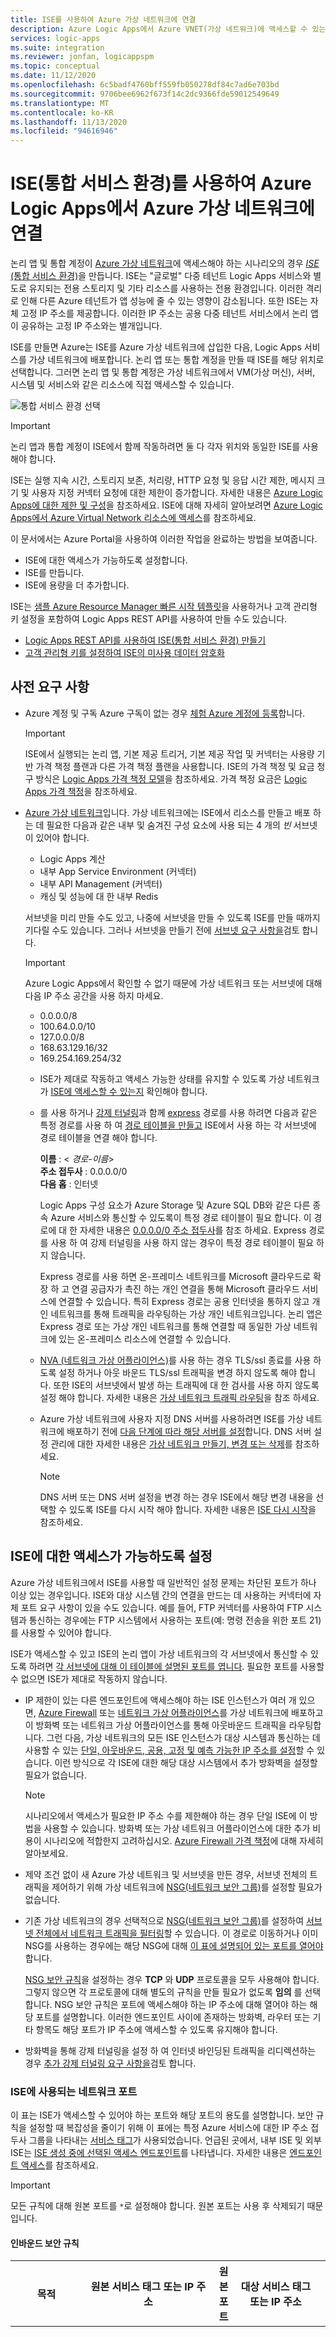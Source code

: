 ```yaml
---
title: ISE를 사용하여 Azure 가상 네트워크에 연결
description: Azure Logic Apps에서 Azure VNET(가상 네트워크)에 액세스할 수 있는 ISE(통합 서비스 환경) 만들기
services: logic-apps
ms.suite: integration
ms.reviewer: jonfan, logicappspm
ms.topic: conceptual
ms.date: 11/12/2020
ms.openlocfilehash: 6c5badf4760bff559fb050278df84c7ad6e703bd
ms.sourcegitcommit: 9706bee6962f673f14c2dc9366fde59012549649
ms.translationtype: MT
ms.contentlocale: ko-KR
ms.lasthandoff: 11/13/2020
ms.locfileid: "94616946"
---
```

# <a name="connect-to-azure-virtual-networks-from-azure-logic-apps-by-using-an-integration-service-environment-ise"></a>ISE(통합 서비스 환경)를 사용하여 Azure Logic Apps에서 Azure 가상 네트워크에 연결

논리 앱 및 통합 계정이 [Azure 가상 네트워크](../virtual-network/virtual-networks-overview.md)에 액세스해야 하는 시나리오의 경우 [*ISE* (통합 서비스 환경)](../logic-apps/connect-virtual-network-vnet-isolated-environment-overview.md)을 만듭니다. ISE는 "글로벌" 다중 테넌트 Logic Apps 서비스와 별도로 유지되는 전용 스토리지 및 기타 리소스를 사용하는 전용 환경입니다. 이러한 격리로 인해 다른 Azure 테넌트가 앱 성능에 줄 수 있는 영향이 감소됩니다. 또한 ISE는 자체 고정 IP 주소를 제공합니다. 이러한 IP 주소는 공용 다중 테넌트 서비스에서 논리 앱이 공유하는 고정 IP 주소와는 별개입니다.

ISE를 만들면 Azure는 ISE를 Azure 가상 네트워크에 삽입한 다음, Logic Apps 서비스를 가상 네트워크에 배포합니다. 논리 앱 또는 통합 계정을 만들 때 ISE를 해당 위치로 선택합니다. 그러면 논리 앱 및 통합 계정은 가상 네트워크에서 VM(가상 머신), 서버, 시스템 및 서비스와 같은 리소스에 직접 액세스할 수 있습니다.

![통합 서비스 환경 선택](./media/connect-virtual-network-vnet-isolated-environment/select-logic-app-integration-service-environment.png)

> [!IMPORTANT]
> 논리 앱과 통합 계정이 ISE에서 함께 작동하려면 둘 다 각자 위치와 동일한 ISE를 사용해야 합니다.

ISE는 실행 지속 시간, 스토리지 보존, 처리량, HTTP 요청 및 응답 시간 제한, 메시지 크기 및 사용자 지정 커넥터 요청에 대한 제한이 증가합니다. 자세한 내용은 [Azure Logic Apps에 대한 제한 및 구성](../logic-apps/logic-apps-limits-and-config.md)을 참조하세요. ISE에 대해 자세히 알아보려면 [Azure Logic Apps에서 Azure Virtual Network 리소스에 액세스](../logic-apps/connect-virtual-network-vnet-isolated-environment-overview.md)를 참조하세요.

이 문서에서는 Azure Portal을 사용하여 이러한 작업을 완료하는 방법을 보여줍니다.

* ISE에 대한 액세스가 가능하도록 설정합니다.
* ISE를 만듭니다.
* ISE에 용량을 더 추가합니다.

ISE는 [샘플 Azure Resource Manager 빠른 시작 템플릿](https://github.com/Azure/azure-quickstart-templates/tree/master/201-integration-service-environment)을 사용하거나 고객 관리형 키 설정을 포함하여 Logic Apps REST API를 사용하여 만들 수도 있습니다.

* [Logic Apps REST API를 사용하여 ISE(통합 서비스 환경) 만들기](../logic-apps/create-integration-service-environment-rest-api.md)
* [고객 관리형 키를 설정하여 ISE의 미사용 데이터 암호화](../logic-apps/customer-managed-keys-integration-service-environment.md)

## <a name="prerequisites"></a>사전 요구 사항

* Azure 계정 및 구독 Azure 구독이 없는 경우 [체험 Azure 계정에 등록](https://azure.microsoft.com/free/)합니다.

  > [!IMPORTANT]
  > ISE에서 실행되는 논리 앱, 기본 제공 트리거, 기본 제공 작업 및 커넥터는 사용량 기반 가격 책정 플랜과 다른 가격 책정 플랜을 사용합니다. ISE의 가격 책정 및 요금 청구 방식은 [Logic Apps 가격 책정 모델](../logic-apps/logic-apps-pricing.md#fixed-pricing)을 참조하세요. 가격 책정 요금은 [Logic Apps 가격 책정](../logic-apps/logic-apps-pricing.md)을 참조하세요.

* [Azure 가상 네트워크](../virtual-network/virtual-networks-overview.md)입니다. 가상 네트워크에는 ISE에서 리소스를 만들고 배포 하는 데 필요한 다음과 같은 내부 및 숨겨진 구성 요소에 사용 되는 4 개의 *빈* 서브넷이 있어야 합니다.

  * Logic Apps 계산
  * 내부 App Service Environment (커넥터)
  * 내부 API Management (커넥터)
  * 캐싱 및 성능에 대 한 내부 Redis
  
  서브넷을 미리 만들 수도 있고, 나중에 서브넷을 만들 수 있도록 ISE를 만들 때까지 기다릴 수도 있습니다. 그러나 서브넷을 만들기 전에 [서브넷 요구 사항을](#create-subnet)검토 합니다.

  > [!IMPORTANT]
  >
  > Azure Logic Apps에서 확인할 수 없기 때문에 가상 네트워크 또는 서브넷에 대해 다음 IP 주소 공간을 사용 하지 마세요.<p>
  > 
  > * 0.0.0.0/8
  > * 100.64.0.0/10
  > * 127.0.0.0/8
  > * 168.63.129.16/32
  > * 169.254.169.254/32

  * ISE가 제대로 작동하고 액세스 가능한 상태를 유지할 수 있도록 가상 네트워크가 [ISE에 액세스할 수 있는지](#enable-access) 확인해야 합니다.

  * 를 사용 하거나 [강제 터널링](../firewall/forced-tunneling.md)과 함께 [express](../expressroute/expressroute-introduction.md) 경로를 사용 하려면 다음과 같은 특정 경로를 사용 하 여 [경로 테이블을 만들고](../virtual-network/manage-route-table.md) ISE에서 사용 하는 각 서브넷에 경로 테이블을 연결 해야 합니다.

    **이름** : < *경로-이름*><br>
    **주소 접두사** : 0.0.0.0/0<br>
    **다음 홉** : 인터넷
    
    Logic Apps 구성 요소가 Azure Storage 및 Azure SQL DB와 같은 다른 종속 Azure 서비스와 통신할 수 있도록이 특정 경로 테이블이 필요 합니다. 이 경로에 대 한 자세한 내용은 [0.0.0.0/0 주소 접두사](../virtual-network/virtual-networks-udr-overview.md#default-route)를 참조 하세요. Express 경로를 사용 하 여 강제 터널링을 사용 하지 않는 경우이 특정 경로 테이블이 필요 하지 않습니다.
    
    Express 경로를 사용 하면 온-프레미스 네트워크를 Microsoft 클라우드로 확장 하 고 연결 공급자가 촉진 하는 개인 연결을 통해 Microsoft 클라우드 서비스에 연결할 수 있습니다. 특히 Express 경로는 공용 인터넷을 통하지 않고 개인 네트워크를 통해 트래픽을 라우팅하는 가상 개인 네트워크입니다. 논리 앱은 Express 경로 또는 가상 개인 네트워크를 통해 연결할 때 동일한 가상 네트워크에 있는 온-프레미스 리소스에 연결할 수 있습니다.
   
  * [NVA (네트워크 가상 어플라이언스)](../virtual-network/virtual-networks-udr-overview.md#user-defined)를 사용 하는 경우 TLS/ssl 종료를 사용 하도록 설정 하거나 아웃 바운드 TLS/ssl 트래픽을 변경 하지 않도록 해야 합니다. 또한 ISE의 서브넷에서 발생 하는 트래픽에 대 한 검사를 사용 하지 않도록 설정 해야 합니다. 자세한 내용은 [가상 네트워크 트래픽 라우팅](../virtual-network/virtual-networks-udr-overview.md)을 참조 하세요.

  * Azure 가상 네트워크에 사용자 지정 DNS 서버를 사용하려면 ISE를 가상 네트워크에 배포하기 전에 [다음 단계에 따라 해당 서버를 설정](../virtual-network/virtual-networks-name-resolution-for-vms-and-role-instances.md)합니다. DNS 서버 설정 관리에 대한 자세한 내용은 [가상 네트워크 만들기, 변경 또는 삭제](../virtual-network/manage-virtual-network.md#change-dns-servers)를 참조하세요.

    > [!NOTE]
    > DNS 서버 또는 DNS 서버 설정을 변경 하는 경우 ISE에서 해당 변경 내용을 선택할 수 있도록 ISE를 다시 시작 해야 합니다. 자세한 내용은 [ISE 다시 시작](../logic-apps/ise-manage-integration-service-environment.md#restart-ISE)을 참조하세요.

<a name="enable-access"></a>

## <a name="enable-access-for-ise"></a>ISE에 대한 액세스가 가능하도록 설정

Azure 가상 네트워크에서 ISE를 사용할 때 일반적인 설정 문제는 차단된 포트가 하나 이상 있는 경우입니다. ISE와 대상 시스템 간의 연결을 만드는 데 사용하는 커넥터에 자체 포트 요구 사항이 있을 수도 있습니다. 예를 들어, FTP 커넥터를 사용하여 FTP 시스템과 통신하는 경우에는 FTP 시스템에서 사용하는 포트(예: 명령 전송을 위한 포트 21)를 사용할 수 있어야 합니다.

ISE가 액세스할 수 있고 ISE의 논리 앱이 가상 네트워크의 각 서브넷에서 통신할 수 있도록 하려면 [각 서브넷에 대해 이 테이블에 설명된 포트를 엽니다](#network-ports-for-ise). 필요한 포트를 사용할 수 없으면 ISE가 제대로 작동하지 않습니다.

* IP 제한이 있는 다른 엔드포인트에 액세스해야 하는 ISE 인스턴스가 여러 개 있으면, [Azure Firewall](../firewall/overview.md) 또는 [네트워크 가상 어플라이언스](../virtual-network/virtual-networks-overview.md#filter-network-traffic)를 가상 네트워크에 배포하고 이 방화벽 또는 네트워크 가상 어플라이언스를 통해 아웃바운드 트래픽을 라우팅합니다. 그런 다음, 가상 네트워크의 모든 ISE 인스턴스가 대상 시스템과 통신하는 데 사용할 수 있는 [단일, 아웃바운드, 공용, 고정 및 예측 가능한 IP 주소를 설정](connect-virtual-network-vnet-set-up-single-ip-address.md)할 수 있습니다. 이런 방식으로 각 ISE에 대한 해당 대상 시스템에서 추가 방화벽을 설정할 필요가 없습니다.

   > [!NOTE]
   > 시나리오에서 액세스가 필요한 IP 주소 수를 제한해야 하는 경우 단일 ISE에 이 방법을 사용할 수 있습니다. 방화벽 또는 가상 네트워크 어플라이언스에 대한 추가 비용이 시나리오에 적합한지 고려하십시오. [Azure Firewall 가격 책정](https://azure.microsoft.com/pricing/details/azure-firewall/)에 대해 자세히 알아보세요.

* 제약 조건 없이 새 Azure 가상 네트워크 및 서브넷을 만든 경우, 서브넷 전체의 트래픽을 제어하기 위해 가상 네트워크에 [NSG(네트워크 보안 그룹)](../virtual-network/network-security-groups-overview.md#network-security-groups)를 설정할 필요가 없습니다.

* 기존 가상 네트워크의 경우 선택적으로 [NSG(네트워크 보안 그룹)](../virtual-network/network-security-groups-overview.md#network-security-groups)를 설정하여 [서브넷 전체에서 네트워크 트래픽을 필터링](../virtual-network/tutorial-filter-network-traffic.md)할 수 있습니다. 이 경로로 이동하거나 이미 NSG를 사용하는 경우에는 해당 NSG에 대해 [이 표에 설명되어 있는 포트를 열어야](#network-ports-for-ise)합니다.

  [NSG 보안 규칙](../virtual-network/network-security-groups-overview.md#security-rules)을 설정하는 경우 **TCP** 와 **UDP** 프로토콜을 모두 사용해야 합니다. 그렇지 않으면 각 프로토콜에 대해 별도의 규칙을 만들 필요가 없도록 **임의** 를 선택합니다. NSG 보안 규칙은 포트에 액세스해야 하는 IP 주소에 대해 열어야 하는 해당 포트를 설명합니다. 이러한 엔드포인트 사이에 존재하는 방화벽, 라우터 또는 기타 항목도 해당 포트가 IP 주소에 액세스할 수 있도록 유지해야 합니다.

* 방화벽을 통해 강제 터널링을 설정 하 여 인터넷 바인딩된 트래픽을 리디렉션하는 경우 [추가 강제 터널링 요구 사항을](#forced-tunneling)검토 합니다.

<a name="network-ports-for-ise"></a>

### <a name="network-ports-used-by-your-ise"></a>ISE에 사용되는 네트워크 포트

이 표는 ISE가 액세스할 수 있어야 하는 포트와 해당 포트의 용도를 설명합니다. 보안 규칙을 설정할 때 복잡성을 줄이기 위해 이 표에는 특정 Azure 서비스에 대한 IP 주소 접두사 그룹을 나타내는 [서비스 태그](../virtual-network/service-tags-overview.md)가 사용되었습니다. 언급된 곳에서, 내부 ISE 및 외부 ISE는 [ISE 생성 중에 선택된 액세스 엔드포인트](connect-virtual-network-vnet-isolated-environment.md#create-environment)를 나타냅니다.  자세한 내용은 [엔드포인트 액세스](../logic-apps/connect-virtual-network-vnet-isolated-environment-overview.md#endpoint-access)를 참조하세요.

> [!IMPORTANT]
> 모든 규칙에 대해 원본 포트를 `*`로 설정해야 합니다. 원본 포트는 사용 후 삭제되기 때문입니다.

#### <a name="inbound-security-rules"></a>인바운드 보안 규칙

| 목적 | 원본 서비스 태그 또는 IP 주소 | 원본 포트 | 대상 서비스 태그 또는 IP 주소 | 대상 포트 | 메모 |
|---------|------------------------------------|--------------|-----------------------------------------|-------------------|-------|
| 가상 네트워크 내에서 서브넷 간 통신 | ISE 서브넷이 있는 가상 네트워크의 주소 공간 | * | ISE 서브넷이 있는 가상 네트워크의 주소 공간 | * | 가상 네트워크의 서브넷 간에 트래픽이 흐르는 데 필요합니다. <p><p>**중요** : 각 서브넷의 구성 요소 간에 트래픽이 흐르려면 각 서브넷 내에서 모든 포트를 열어야 합니다. |
| 둘 다: <p>논리 앱으로 향하는 통신 <p><p>논리 앱의 실행 기록| 내부 ISE: <br>**VirtualNetwork** <p><p>외부 ISE: **Internet** 또는 **메모** 참조 | * | **VirtualNetwork** | 443 | **Internet** 서비스 태그를 사용하는 대신 다음 항목에 대한 소스 IP 주소를 지정할 수 있습니다. <p><p>- 논리 앱에서 요청 트리거 또는 웹후크를 호출하는 컴퓨터 또는 서비스 <p>- 로직 앱 실행 기록에 액세스하려는 컴퓨터 또는 서비스 <p><p>**중요** : 이 포트를 닫거나 차단하면 요청 트리거 또는 웹후크가 있는 논리 앱을 호출할 수 없습니다. 실행 기록의 각 단계에 대한 입력 및 출력에도 액세스 할 수 없습니다. 단, 논리 앱 실행 기록에는 액세스할 수 있습니다.|
| Logic Apps 디자이너 - 동적 속성 | **LogicAppsManagement** | * | **VirtualNetwork** | 454 | Logic Apps에서 오는 요청은 해당 지역에 대한 엔드포인트의 [인바운드 IP 주소](../logic-apps/logic-apps-limits-and-config.md#inbound)에 액세스합니다. |
| 커넥터 배포 | **AzureConnectors** | * | **VirtualNetwork** | 454 | 커넥터를 배포하고 업데이트하는 데 필요합니다. 이 포트를 닫거나 차단하면 ISE 배포가 실패하고 커넥터를 업데이트 및 수정할 수 없습니다. |
| 네트워크 상태 검사 | **LogicApps** | * | **VirtualNetwork** | 454 | Logic Apps에서 오는 요청은 해당 지역에 대한 엔드포인트의 [인바운드 IP 주소](../logic-apps/logic-apps-limits-and-config.md#inbound)와 [아웃바운드 IP 주소](../logic-apps/logic-apps-limits-and-config.md#outbound)에 액세스합니다. |
| App Service 관리 종속성 | **AppServiceManagement** | * | **VirtualNetwork** | 454, 455 ||
| Azure Traffic Manager에서 오는 통신 | **AzureTrafficManager** | * | **VirtualNetwork** | 내부 ISE: 454 <p><p>외부 ISE: 443 ||
| 둘 다: <p>커넥터 정책 배포 <p>API Management - 관리 엔드포인트 | **APIManagement** | * | **VirtualNetwork** | 3443 | 커넥터 정책 배포의 경우 커넥터를 배포하고 업데이트하려면 포트 액세스가 필요합니다. 이 포트를 닫거나 차단하면 ISE 배포가 실패하고 커넥터를 업데이트 및 수정할 수 없습니다. |
| 역할 인스턴스 간의 Azure Cache for Redis 인스턴스 액세스 | **VirtualNetwork** | * | **VirtualNetwork** | 6379 - 6383 및 **메모** 참조| ISE가 Azure Cache for Redis와 작동하려면 [Azure Cache for Redis FAQ 설명에 있는 아웃바운드 및 인바운드 포트](../azure-cache-for-redis/cache-how-to-premium-vnet.md#outbound-port-requirements)를 열어야 합니다. |
|||||||

#### <a name="outbound-security-rules"></a>아웃바운드 보안 규칙

| 목적 | 원본 서비스 태그 또는 IP 주소 | 원본 포트 | 대상 서비스 태그 또는 IP 주소 | 대상 포트 | 메모 |
|---------|------------------------------------|--------------|-----------------------------------------|-------------------|-------|
| 가상 네트워크 내에서 서브넷 간 통신 | ISE 서브넷이 있는 가상 네트워크의 주소 공간 | * | ISE 서브넷이 있는 가상 네트워크의 주소 공간 | * | 가상 네트워크의 서브넷 간에 트래픽이 흐르는 데 필요합니다. <p><p>**중요** : 각 서브넷의 구성 요소 간에 트래픽이 흐르려면 각 서브넷 내에서 모든 포트를 열어야 합니다. |
| 논리 앱에서 오는 통신 | **VirtualNetwork** | * | 대상에 따라 다름 | 80, 443 | 대상은 논리 앱이 통신해야 하는 외부 서비스의 엔드포인트에 따라 다릅니다. |
| Azure Active Directory | **VirtualNetwork** | * | **AzureActiveDirectory** | 80, 443 ||
| Azure Storage 종속성 | **VirtualNetwork** | * | **스토리지** | 80, 443, 445 ||
| 연결 관리 | **VirtualNetwork** | * | **AppService** | 443 ||
| 진단 로그 및 메트릭 게시 | **VirtualNetwork** | * | **AzureMonitor** | 443 ||
| Azure SQL 종속성 | **VirtualNetwork** | * | **SQL** | 1433 ||
| Azure Resource Health | **VirtualNetwork** | * | **AzureMonitor** | 1886 | 상태를 Resource Health에 게시하는 데 필요합니다. |
| 이벤트 허브에 로그 정책 및 모니터링 에이전트의 종속성 | **VirtualNetwork** | * | **EventHub** | 5672 ||
| 역할 인스턴스 간의 Azure Cache for Redis 인스턴스 액세스 | **VirtualNetwork** | * | **VirtualNetwork** | 6379 - 6383 및 **메모** 참조| ISE가 Azure Cache for Redis와 작동하려면 [Azure Cache for Redis FAQ 설명에 있는 아웃바운드 및 인바운드 포트](../azure-cache-for-redis/cache-how-to-premium-vnet.md#outbound-port-requirements)를 열어야 합니다. |
| DNS 이름 확인 | **VirtualNetwork** | * | 가상 네트워크의 모든 사용자 지정 DNS (Domain Name System) 서버에 대 한 IP 주소 | 53 | 가상 네트워크에서 사용자 지정 DNS 서버를 사용 하는 경우에만 필요 합니다. |
|||||||

또한 [ASE (App Service Environment)](../app-service/environment/intro.md)에 대 한 아웃 바운드 규칙을 추가 해야 합니다.

* Azure 방화벽을 사용 하는 경우 ASE 플랫폼 트래픽에 대 한 아웃 바운드 액세스를 허용 하는 ASE (App Service Environment) [FQDN (정규화 된 도메인 이름) 태그](../firewall/fqdn-tags.md#current-fqdn-tags)를 사용 하 여 방화벽을 설정 해야 합니다.

* Azure 방화벽 이외의 방화벽 어플라이언스를 사용 하는 경우 App Service Environment에 필요한 [방화벽 통합 종속성](../app-service/environment/firewall-integration.md#dependencies) 에 나열 된 *모든* 규칙을 사용 하 여 방화벽을 설정 해야 합니다.

<a name="forced-tunneling"></a>

#### <a name="forced-tunneling-requirements"></a>강제 터널링 요구 사항

방화벽을 통해 [강제 터널링](../firewall/forced-tunneling.md) 을 설정 하거나 사용 하는 경우 ISE에 대 한 추가 외부 종속성을 허용 해야 합니다. 강제 터널링을 사용 하면 인터넷에 바인딩된 트래픽을 VPN (가상 사설망) 또는 가상 어플라이언스와 같은 지정 된 다음 홉으로 리디렉션하여 아웃 바운드 네트워크 트래픽을 검사 하 고 감사할 수 있습니다.

일반적으로 모든 ISE 아웃 바운드 종속성 트래픽은 ISE로 프로 비전 된 VIP (가상 IP 주소)를 통해 이동 합니다. 그러나 ISE 간에 트래픽 라우팅을 변경 하는 경우 다음 홉을로 설정 하 여 방화벽에 대해 다음과 같은 아웃 바운드 종속성을 허용 해야 `Internet` 합니다. Azure 방화벽을 사용 하는 경우 지침에 따라 [App Service Environment를 사용 하 여 방화벽을 설정](../app-service/environment/firewall-integration.md#configuring-azure-firewall-with-your-ase)합니다.

이러한 종속성에 대 한 액세스를 허용 하지 않으면 ISE 배포가 실패 하 고 배포 된 ISE 작동이 중지 됩니다.

* [App Service Environment 관리 주소](../app-service/environment/management-addresses.md)

* [Azure API Management 주소](../api-management/api-management-using-with-vnet.md#control-plane-ips)

* [Azure Traffic Manager 관리 주소](https://azuretrafficmanagerdata.blob.core.windows.net/probes/azure/probe-ip-ranges.json)

* [ISE 영역에 대 한 인바운드 및 아웃 바운드 주소를 Logic Apps 합니다.](../logic-apps/logic-apps-limits-and-config.md#firewall-configuration-ip-addresses-and-service-tags)

* [이 다운로드 파일에 있는 ISE 지역의 커넥터에 대 한 Azure IP 주소](https://www.microsoft.com/download/details.aspx?id=56519)

* 방화벽을 통해 이러한 서비스로 트래픽을 보낼 수 없기 때문에 Azure SQL, 저장소, Service Bus 및 이벤트 허브에 대 한 서비스 끝점을 사용 하도록 설정 해야 합니다.

<a name="create-environment"></a>

## <a name="create-your-ise"></a>ISE 만들기

1. [Azure Portal](https://portal.azure.com)의 기본 Azure 검색 상자에서 `integration service environments`를 필터로 입력하고 **통합 서비스 환경** 을 선택합니다.

   !["통합 서비스 환경" 찾기 및 선택](./media/connect-virtual-network-vnet-isolated-environment/find-integration-service-environment.png)

1. **통합 서비스 환경** 창에서 **추가** 를 선택합니다.

   !["추가"를 선택 하 여 통합 서비스 환경 만들기](./media/connect-virtual-network-vnet-isolated-environment/add-integration-service-environment.png)

1. 사용자 환경에 대한 세부 정보를 제공한 다음, **검토 + 만들기** 를 선택합니다. 예:

   ![환경 세부 정보 제공](./media/connect-virtual-network-vnet-isolated-environment/integration-service-environment-details.png)

   | 속성 | 필수 | 값 | Description |
   |----------|----------|-------|-------------|
   | **구독** | 예 | <*Azure-subscription-name*> | 환경에 사용할 Azure 구독 |
   | **리소스 그룹** | 예 | <*Azure-resource-group-name*> | 환경을 만들려는 신규 또는 기존 Azure 리소스 그룹 |
   | **통합 서비스 환경 이름** | 예 | <*environment-name*> | ISE 이름이며 문자, 숫자, 하이픈(`-`), 밑줄(`_`), 마침표(`.`)만 포함할 수 있습니다. |
   | **위치** | 예 | <*Azure-datacenter-region*> | 환경을 배포할 Azure 데이터 센터 지역 |
   | **SKU** | 예 | **프리미엄** 또는 **개발자(SLA 없음)** | 만들고 사용할 ISE SKU입니다. 이러한 SKU 간의 차이점은 [ISE SKU](../logic-apps/connect-virtual-network-vnet-isolated-environment-overview.md#ise-level)를 참조하세요. <p><p>**중요** : 이 옵션은 ISE를 만들 때만 사용할 수 있으며 나중에는 변경할 수 없습니다. |
   | **추가 용량** | 프리미엄: <br>예 <p><p>개발자: <br>해당 없음 | 프리미엄: <br>0~10 <p><p>개발자: <br>해당 없음 | 이 ISE 리소스에 사용할 추가 처리 단위 수입니다. 만든 후 용량을 추가하려면 [ISE 용량 추가](../logic-apps/ise-manage-integration-service-environment.md#add-capacity)를 참조하세요. |
   | **액세스 엔드포인트** | 예 | **내부** 또는 **외부** | ISE에 사용할 액세스 엔드포인트의 유형입니다. 이러한 엔드포인트에 따라 ISE의 논리 앱에서 요청 또는 웹후크 트리거가 가상 네트워크 외부의 호출을 받을 수 있을지 여부가 결정됩니다. <p><p>예를 들어 다음 webhook 기반 트리거를 사용 하려면 **외부** 를 선택 해야 합니다. <p><p>-Azure DevOps <br>-Azure Event Grid <br>-Common Data Service <br>-Office 365 <br>-SAP (ISE 버전) <p><p>선택한 사항은 논리 앱 실행 기록에서 입력 및 출력을 보고 액세스할 수 있는 방식에도 영향을 줍니다. 자세한 내용은 [ISE 엔드포인트 액세스](../logic-apps/connect-virtual-network-vnet-isolated-environment-overview.md#endpoint-access)를 참조하세요. <p><p>**중요** : 액세스 엔드포인트는 ISE를 만드는 동안에만 선택할 수 있고 나중에 이 옵션을 변경할 수 없습니다. |
   | **가상 네트워크** | 예 | <*Azure-virtual-network-name*> | 해당 환경의 논리 앱이 가상 네트워크에 액세스할 수 있도록 환경을 삽입하려는 Azure 가상 네트워크입니다. 네트워크가 없으면 [먼저 Azure 가상 네트워크를 만듭니다](../virtual-network/quick-create-portal.md). <p><p>**중요** : ISE를 만들 때 *만* 이 삽입을 수행할 수 있습니다. |
   | **서브넷** | 예 | <*subnet-resource-list*> | ISE에는 ISE에서 리소스를 만들고 배포 하는 데 필요한 4 개의 *빈* 서브넷이 필요 하며 커넥터 및 성능 캐싱과 같은 내부 Logic Apps 구성 요소에서 사용 됩니다. <p>**중요** : 서브넷을 [만들기 위해 이러한 단계를 계속 하기 전에 서브넷 요구 사항을 검토](#create-subnet)해야 합니다. |
   |||||

   <a name="create-subnet"></a>

   **서브넷 만들기**

   ISE에는 ISE에서 리소스를 만들고 배포 하는 데 필요한 4 개의 *빈* 서브넷이 필요 하며 커넥터 및 성능 캐싱과 같은 내부 Logic Apps 구성 요소에서 사용 됩니다. 환경을 만든 후 이러한 서브넷 주소를 변경할 수 없습니다. Azure Portal를 통해 ISE를 만들어 배포 하는 경우 Azure 서비스에 이러한 서브넷을 위임 하지 않아야 합니다. 그러나 REST API, Azure PowerShell 또는 Azure Resource Manager 템플릿을 통해 ISE를 만들어 배포 하는 경우에는 빈 서브넷 하나를에 [위임](../virtual-network/manage-subnet-delegation.md) 해야 `Microsoft.integrationServiceEnvironment` 합니다. 자세한 내용은 [서브넷 위임 추가](../virtual-network/manage-subnet-delegation.md)를 참조 하세요.

   각 서브넷은 다음 요구 사항을 충족해야 합니다.

   * 는 알파벳 문자 또는 밑줄 (숫자 없음)로 시작 하는 이름을 사용 하 고,,,,, `<` `>` `%` `&` `\\` `?` , `/` 등의 문자는 사용 하지 않습니다.

   * [CIDR(Classless Inter-Domain Routing) 형식](https://en.wikipedia.org/wiki/Classless_Inter-Domain_Routing) 및 클래스 B 주소 공간을 사용합니다.
   
     > [!IMPORTANT]
     >
     > Azure Logic Apps에서 확인할 수 없기 때문에 가상 네트워크 또는 서브넷에 대해 다음 IP 주소 공간을 사용 하지 마세요.<p>
     > 
     > * 0.0.0.0/8
     > * 100.64.0.0/10
     > * 127.0.0.0/8
     > * 168.63.129.16/32
     > * 169.254.169.254/32

   * 각 서브넷에 주소 32개가 필요하기 때문에 주소 공간에 `/27`을 사용합니다. 예를 들어, `10.0.0.0/27`에는 주소가 32개 있습니다.2<sup>(32-27)</sup>은 2<sup>5</sup> 또는 32이기 때문입니다. 주소가 더 많아도 이점은 없습니다. 주소 계산에 대해 자세히 알아보려면 [IPv4 CIDR 블록](https://en.wikipedia.org/wiki/Classless_Inter-Domain_Routing#IPv4_CIDR_blocks)을 참조하세요.

   * [ExpressRoute](../expressroute/expressroute-introduction.md)를 사용하는 경우 다음 경로를 포함하는 [경로 테이블을 만든](../virtual-network/manage-route-table.md) 다음, 이 테이블을 ISE에서 사용하는 각 서브넷과 연결해야 합니다.

     **이름** : < *경로-이름*><br>
     **주소 접두사** : 0.0.0.0/0<br>
     **다음 홉** : 인터넷

   1. **서브넷** 목록에서 **서브넷 구성 관리** 를 선택합니다.

      ![서브넷 구성 관리](./media/connect-virtual-network-vnet-isolated-environment/manage-subnet-configuration.png)

   1. **서브넷** 창에서 **서브넷** 을 선택합니다.

      ![빈 서브넷 4개 추가](./media/connect-virtual-network-vnet-isolated-environment/add-empty-subnets.png)

   1. **서브넷 추가** 창에서 이 정보를 제공합니다.

      * **Name** : 서브넷의 이름
      * **주소 범위(CIDR 블록)** : 가상 네트워크 및 CIDR 형식의 서브넷 범위

      ![서브넷 세부 정보 추가](./media/connect-virtual-network-vnet-isolated-environment/provide-subnet-details.png)

   1. 완료되면 **확인** 을 선택합니다.

   1. 세 개 이상의 서브넷에 대해 이 단계를 반복합니다.

      > [!NOTE]
      > 만들려는 서브넷이 유효하지 않으면 Azure Portal에 메시지가 표시되지만 진행이 차단되지는 않습니다.

   서브넷 만들기에 대한 자세한 내용은 [가상 네트워크 서브넷 추가](../virtual-network/virtual-network-manage-subnet.md)를 참조하세요.

1. Azure에서 성공적으로 ISE 정보의 유효성 검사를 완료하면 **만들기** 를 선택합니다. 예:

   ![유효성 검사에 성공하면 "만들기" 선택](./media/connect-virtual-network-vnet-isolated-environment/ise-validation-success.png)

   Azure가 환경 배포를 시작하며, 보통 2시간 이내에 완료됩니다. 배포에 최대 4시간이 걸리는 경우가 간혹 있습니다. 배포 상태를 확인하려면 Azure 도구 모음에서 알림 창을 여는 알림 아이콘을 선택합니다.

   ![배포 상태 확인](./media/connect-virtual-network-vnet-isolated-environment/environment-deployment-status.png)

   배포가 성공적으로 완료되면 Azure에 이 알림이 표시됩니다.

   ![배포 성공](./media/connect-virtual-network-vnet-isolated-environment/deployment-success-message.png)

   그렇지 않으면, 배포 문제 해결에 대한 Azure Portal 지침을 따릅니다.

   > [!NOTE]
   > 배포가 실패 하거나 ISE를 삭제 하는 경우에는 서브넷을 해제 하기 전에 Azure에서 최대 한 시간이 걸릴 수 있습니다. 따라서 다른 ISE에서 해당 서브넷을 다시 사용 하려면 먼저 기다려야 할 수 있습니다.
   >
   > 가상 네트워크를 삭제하면 Azure에서 서브넷이 해제되기까지 일반적으로 최대 2시간이 걸리지만 더 오래 걸릴 수도 있습니다. 
   > 가상 네트워크를 삭제할 때는 그 때까지 연결된 리소스가 없는지 확인해야 합니다. 
   > [가상 네트워크 삭제](../virtual-network/manage-virtual-network.md#delete-a-virtual-network)를 참조하세요.

1. 배포가 완료된 후에 Azure가 환경으로 자동으로 이동하지 않는 경우 환경을 보려면 **리소스로 이동** 을 선택합니다.

1. *외부* 끝점 액세스 권한이 있는 ISE의 경우 네트워크 보안 그룹을 만들고 (아직 없는 경우) 관리 되는 커넥터 아웃 바운드 IP 주소에서 트래픽을 허용 하는 인바운드 보안 규칙을 추가 해야 합니다. 이 규칙을 설정 하려면 다음 단계를 수행 합니다.

   1. ISE 메뉴의 **설정** 에서 **속성** 을 선택 합니다.

   1. **커넥터 나가는 ip 주소** 에서 공용 ip 주소 범위를 복사 합니다 .이 범위는 [제한 및 구성-아웃 바운드 IP 주소](../logic-apps/logic-apps-limits-and-config.md#outbound)문서에도 표시 됩니다.

   1. 아직 없는 경우 네트워크 보안 그룹을 만듭니다.
   
   1. 다음 정보에 따라 복사한 공용 아웃 바운드 IP 주소에 대 한 인바운드 보안 규칙을 추가 합니다. 자세한 내용은 [자습서: 네트워크 보안 그룹을 사용 하 여 네트워크 트래픽 필터링 Azure Portal](../virtual-network/tutorial-filter-network-traffic.md#create-a-network-security-group)를 참조 하세요.

      | 목적 | 원본 서비스 태그 또는 IP 주소 | 원본 포트 | 대상 서비스 태그 또는 IP 주소 | 대상 포트 | 메모 |
      |---------|------------------------------------|--------------|-----------------------------------------|-------------------|-------|
      | 커넥터 아웃 바운드 IP 주소에서 트래픽 허용 | <*커넥터-공용-아웃 바운드 IP 주소*> | * | ISE 서브넷이 있는 가상 네트워크의 주소 공간 | * | |
      |||||||

1. ISE의 네트워크 상태를 확인하려면 [통합 서비스 환경 관리](../logic-apps/ise-manage-integration-service-environment.md#check-network-health)를 참조하세요.

   > [!CAUTION]
   > ISE의 네트워크가 비정상 상태가 되 면 ISE에서 사용 하는 ASE (내부 App Service Environment)도 비정상 상태가 될 수 있습니다. ASE가 7 일 넘게 비정상 상태 이면 ASE가 일시 중단 됩니다. 이 상태를 확인 하려면 가상 네트워크 설정을 확인 하세요. 발견 된 문제를 해결 한 다음 ISE를 다시 시작 합니다. 그렇지 않으면 90 일 후 일시 중단 ASE가 삭제 되 고 ISE를 사용할 수 없게 됩니다. 따라서 필요한 트래픽을 허용 하기 위해 ISE를 정상적으로 유지 해야 합니다.
   > 
   > 자세한 내용은 다음 항목을 참조하세요.
   >
   > * [Azure App Service 진단 개요](../app-service/overview-diagnostics.md)
   > * [Azure App Service Environment에 대 한 메시지 로깅](../app-service/environment/using-an-ase.md#logging)

1. ISE에서 논리 앱 및 기타 아티팩트 만들기를 시작하려면 [통합 서비스 환경에 리소스 추가](../logic-apps/add-artifacts-integration-service-environment-ise.md)를 참조하세요.

   > [!IMPORTANT]
   > ISE를 만든 후에는 관리 되는 ISE 커넥터를 사용할 수 있지만 논리 앱 디자이너의 커넥터 선택에 자동으로 표시 되지 않습니다. 이러한 ISE 커넥터를 사용 하려면 먼저 이러한 커넥터를 수동으로 추가 하 고 해당 커넥터를 해당 [ise에 배포](../logic-apps/add-artifacts-integration-service-environment-ise.md#add-ise-connectors-environment) 하 여 논리 앱 디자이너에 표시 해야 합니다.

## <a name="next-steps"></a>다음 단계

* [통합 서비스 환경에 리소스 추가](../logic-apps/add-artifacts-integration-service-environment-ise.md)
* [통합 서비스 환경 관리](../logic-apps/ise-manage-integration-service-environment.md#check-network-health)
* [Azure Virtual Network](../virtual-network/virtual-networks-overview.md)에 대해 자세히 알아보기
* [Azure 서비스에 대한 가상 네트워크 통합](../virtual-network/virtual-network-for-azure-services.md)에 대해 알아보기
